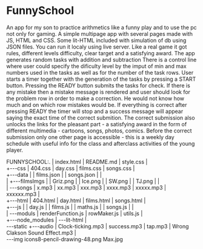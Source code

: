 # FunnySchool
An app for my son to practice arithmetics like a funny play and to use the pc not only for gaming.
A simple multipage app with several pages made with JS, HTML and CSS. Some lit-HTML included with simulation of db using JSON files.
You can run it localy using live server.
Like a real game it got rules, different levels difficulty, clear target and a satisfying award.
The app generates random tasks with addition and subtraction
There is a control line where user could specify the dificulty level by the imput of min and max numbers used in the tasks as well as for the number of the task rows.
User starts a timer together with the generation of the tasks by pressing a START button.
Pressing the READY button submits the tasks for check. If there is any mistake then a mistake message is rendered and user should look for the problem row in order to make a correction. He would not know how much and on which row mistakes would be.
If everything is correct after pressing READY the timer will stop and a success message will appear saying the exact time of the correct submition.
The correct submission also unlocks the links for the pleasant part - a satisfying award in the form of different multimedia - cartoons, songs, photos, comics.
Before the correct submission only one other page is accessible - this is a weekly day schedule with useful info for the class and afterclass activities of the young player.

FUNNYSCHOOL:.
|   index.html
|   README.md
|   style.css
|   
+---css
|       404.css
|       day.css
|       films.css
|       songs.css
|       
+---data
|   |   films.json
|   |   songs.json
|   |   
|   +---filmsImgs
|   |       Griz.png
|   |       Ice.png
|   |       SW.png
|   |       TJ.png
|   |       
|   \---songs
|           x.mp3
|           xx.mp3
|           xxx.mp3
|           xxxx.mp3
|           xxxxx.mp3
|           xxxxxx.mp3
|           
+---html
|       404.html
|       day.html
|       films.html
|       songs.html
|       
+---js
|   |   day.js
|   |   films.js
|   |   maths.js
|   |   songs.js
|   |   
|   \---moduls
|           renderFunction.js
|           rowMaker.js
|           utils.js
|           
+---node_modules
|   \---lit-html
|      
\---static
    +---audio
    |       Clock-ticking.mp3
    |       success.mp3
    |       tap.mp3
    |       Wrong Clakson Sound Effect.mp3
    |       
    \---img
            icons8-pencil-drawing-48.png
            Max.jpg